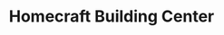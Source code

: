 ---
title: "Homecraft Building Center"
url: /pittsburgh/homecraft-building-center/
shop: hardware
---